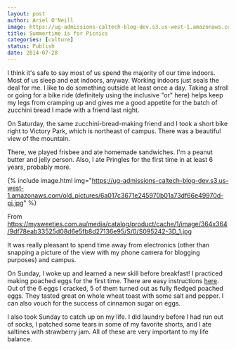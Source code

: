 ```yaml
---
layout: post
author: Ariel O'Neill
image: https://ug-admissions-caltech-blog-dev.s3.us-west-1.amazonaws.com/old_pictures/6a017c3671e245970b01a511eb219d970c-pi.jpg
title: Summertime is for Picnics
categories: [culture]
status: Publish
date: 2014-07-28
---
```


I think it's safe to say most of us spend the majority of our time indoors. Most of us sleep and eat indoors, anyway. Working indoors just seals the deal for me. I like to do something outside at least once a day. Taking a stroll or going for a bike ride (definitely using the inclusive "or" here) helps keep my legs from cramping up and gives me a good appetite for the batch of zucchini bread I made with a friend last night.

On Saturday, the same zucchini-bread-making friend and I took a short bike right to Victory Park, which is northeast of campus. There was a beautiful view of the mountain.

There, we played frisbee and ate homemade sandwiches. I'm a peanut butter and jelly person. Also, I ate Pringles for the first time in at least 6 years, probably more.


{% include image.html img="https://ug-admissions-caltech-blog-dev.s3.us-west-1.amazonaws.com/old_pictures/6a017c3671e245970b01a73df66e49970d-pi.jpg" %}<div class="photo-caption caption-xid-6a017c3671e245970b01a73df66e49970d" id="caption-xid-6a017c3671e245970b01a73df66e49970d">From https://mysweeties.com.au/media/catalog/product/cache/1/image/364x364/9df78eab33525d08d6e5fb8d27136e95/S/0/S095242-3D_1.jpg

It was really pleasant to spend time away from electronics (other than snapping a picture of the view with my phone camera for blogging purposes) and campus.

On Sunday, I woke up and learned a new skill before breakfast! I practiced making poached eggs for the first time. There are easy instructions <a href="https://www.esquire.com/features/cook-eggs-0509" target="_self">here</a>. Out of the 6 eggs I cracked, 5 of them turned out as fully fledged poached eggs. They tasted great on whole wheat toast with some salt and pepper. I can also vouch for the success of cinnamon sugar on eggs.

I also took Sunday to catch up on my life. I did laundry before I had run out of socks, I patched some tears in some of my favorite shorts, and I ate saltines with strawberry jam. All of these are very important to my life balance.

